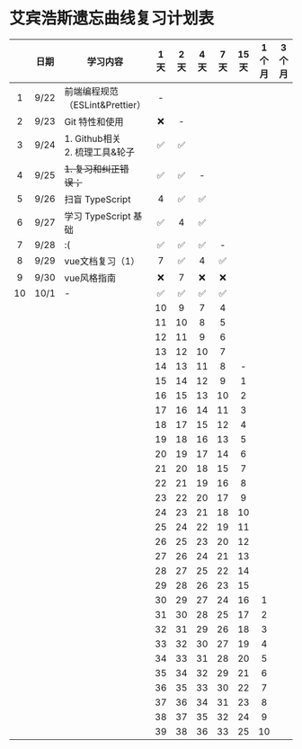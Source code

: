 # 艾宾浩斯遗忘曲线复习计划表



|      | 日期 | 学习内容                             | 1天  | 2天  | 4天  | 7天  | 15天 | 1个月 | 3个月 |
| :--: | :--: | ------------------------------------ | :--: | :--: | :--: | :--: | :--: | :---: | :---: |
|  1   | 9/22 | 前端编程规范（ESLint&Prettier）      |  -   |      |      |      |      |       |       |
|  2   | 9/23 | Git 特性和使用                       |  ❌   |  -   |      |      |      |       |       |
|  3   | 9/24 | 1. Github相关<br />2. 梳理工具&轮子  |  ✅   |  ✅   |      |      |      |       |       |
|  4   | 9/25 | <strike>1. 复习和纠正错误；</strike> |  ✅   |  ✅   |  -   |      |      |       |       |
|  5   | 9/26 | 扫盲 TypeScript                      |  4   |  ✅   |  ✅   |      |      |       |       |
|  6   | 9/27 | 学习 TypeScript 基础                 |  ✅   |  4   |  ✅   |      |      |       |       |
|  7   | 9/28 | :(                                   |  ✅   |  ✅   |  ✅   |  -   |      |       |       |
|  8   | 9/29 | vue文档复习（1）                     |  7   |  ✅   |  4   |  ✅   |      |       |       |
|  9   | 9/30 | vue风格指南                          |  ❌   |  7   |  ❌   |  ❌   |      |       |       |
|  10  | 10/1 | -                                    |  ✅   |  ✅   |  ✅   |  ✅   |      |       |       |
|      |      |                                      |  10  |  9   |  7   |  4   |      |       |       |
|      |      |                                      |  11  |  10  |  8   |  5   |      |       |       |
|      |      |                                      |  12  |  11  |  9   |  6   |      |       |       |
|      |      |                                      |  13  |  12  |  10  |  7   |      |       |       |
|      |      |                                      |  14  |  13  |  11  |  8   |  -   |       |       |
|      |      |                                      |  15  |  14  |  12  |  9   |  1   |       |       |
|      |      |                                      |  16  |  15  |  13  |  10  |  2   |       |       |
|      |      |                                      |  17  |  16  |  14  |  11  |  3   |       |       |
|      |      |                                      |  18  |  17  |  15  |  12  |  4   |       |       |
|      |      |                                      |  19  |  18  |  16  |  13  |  5   |       |       |
|      |      |                                      |  20  |  19  |  17  |  14  |  6   |       |       |
|      |      |                                      |  21  |  20  |  18  |  15  |  7   |       |       |
|      |      |                                      |  22  |  21  |  19  |  16  |  8   |       |       |
|      |      |                                      |  23  |  22  |  20  |  17  |  9   |       |       |
|      |      |                                      |  24  |  23  |  21  |  18  |  10  |       |       |
|      |      |                                      |  25  |  24  |  22  |  19  |  11  |       |       |
|      |      |                                      |  26  |  25  |  23  |  20  |  12  |       |       |
|      |      |                                      |  27  |  26  |  24  |  21  |  13  |       |       |
|      |      |                                      |  28  |  27  |  25  |  22  |  14  |       |       |
|      |      |                                      |  29  |  28  |  26  |  23  |  15  |       |       |
|      |      |                                      |  30  |  29  |  27  |  24  |  16  |   1   |       |
|      |      |                                      |  31  |  30  |  28  |  25  |  17  |   2   |       |
|      |      |                                      |  32  |  31  |  29  |  26  |  18  |   3   |       |
|      |      |                                      |  33  |  32  |  30  |  27  |  19  |   4   |       |
|      |      |                                      |  34  |  33  |  31  |  28  |  20  |   5   |       |
|      |      |                                      |  35  |  34  |  32  |  29  |  21  |   6   |       |
|      |      |                                      |  36  |  35  |  33  |  30  |  22  |   7   |       |
|      |      |                                      |  37  |  36  |  34  |  31  |  23  |   8   |       |
|      |      |                                      |  38  |  37  |  35  |  32  |  24  |   9   |       |
|      |      |                                      |  39  |  38  |  36  |  33  |  25  |  10   |       |

